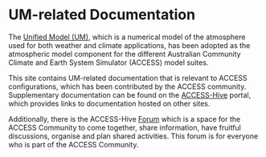 # UM-related Documentation

The [Unified Model (UM)](https://www.metoffice.gov.uk/research/approach/modelling-systems/unified-model), which is a numerical model of the atmosphere used for both weather and climate applications, has been adopted as the atmospheric model component for the different Australian Community Climate and Earth System Simulator (ACCESS) model suites.

This site contains UM-related documentation that is relevant to ACCESS configurations, which has been contributed by the ACCESS community. Supplementary documentation can be found on the [ACCESS-Hive](https://access-hive.org.au/) portal, which provides links to documentation hosted on other sites.

Additionally, there is the ACCESS-Hive [Forum](https://forum.access-hive.org.au) which is a space for the ACCESS Community to come together, share information, have fruitful discussions, organise and plan shared activities. This forum is for everyone who is part of the ACCESS Community.

